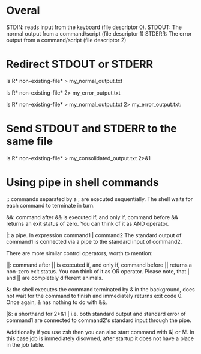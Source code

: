 # Overal
STDIN: reads input from the keyboard (file descriptor 0). 
STDOUT: The normal output from a command/script (file descriptor 1)
STDERR: The error output from a command/script (file descriptor 2)

# Redirect STDOUT or STDERR
ls R* non-existing-file* > my_normal_output.txt 

ls R* non-existing-file* 2> my_error_output.txt

ls R* non-existing-file* > my_normal_output.txt 2> my_error_output.txt:

# Send STDOUT and STDERR to the same file
ls R* non-existing-file* > my_consolidated_output.txt 2>&1

# Using pipe in shell commands
;: commands separated by a ; are executed sequentially. The shell waits for each command to terminate in turn.

&&: command after && is executed if, and only if, command before && returns an exit status of zero. You can think of it as AND operator.

|: a pipe. In expression command1 | command2 The standard output of command1 is connected via a pipe to the standard input of command2.

There are more similar control operators, worth to mention:

||: command after || is executed if, and only if, command before || returns a non-zero exit status. You can think of it as OR operator. Please note, that | and || are completely different animals.

&: the shell executes the command terminated by & in the background, does not wait for the command to finish and immediately returns exit code 0. Once again, & has nothing to do with &&.

|&: a shorthand for 2>&1 | i.e. both standard output and standard error of command1 are connected to command2's standard input through the pipe.

Additionally if you use zsh then you can also start command with &| or &!. In this case job is immediately disowned, after startup it does not have a place in the job table.